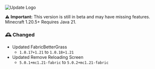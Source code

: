![Update Logo](https://github.com/OptiNa-Team/OptiNa-Reborn/blob/main/update_banners/major_update.png?raw=true)

⚠️ **Important:** This version is still in beta and may have missing features. Minecraft 1.20.5+ Requires Java 21.

### 🕰️ Changed
- Updated FabricBetterGrass 
    - `1.0.17+1.21` to `1.0.18+1.21`
- Updated Remove Reloading Screen 
    - `5.0.1+mc1.21-fabric` to `5.0.2+mc1.21-fabric`
